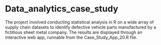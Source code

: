 # Data_analytics_case_study
The project involved conducting statistical analysis in R on a wide array of supply chain datasets to identify defective vehicle parts manufactured by a fictitious sheet metal company. The results are displayed through an interactive web app, runnable from the Case_Study_App_20.R file.

